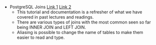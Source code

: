 * PostgreSQL Joins [Link 1](https://www.postgresql.org/docs/current/tutorial-join.html) [Link 2](https://www.postgresqltutorial.com/postgresql-joins/)
  * This tutorial and documentation is a refresher of what we have covered in past lectures and readings. 
  * There are various types of joins with the most common seen so far being INNER JOIN and LEFT JOIN.
  * Aliasing is possible to change the name of tables to make them easier to read and type.
  
